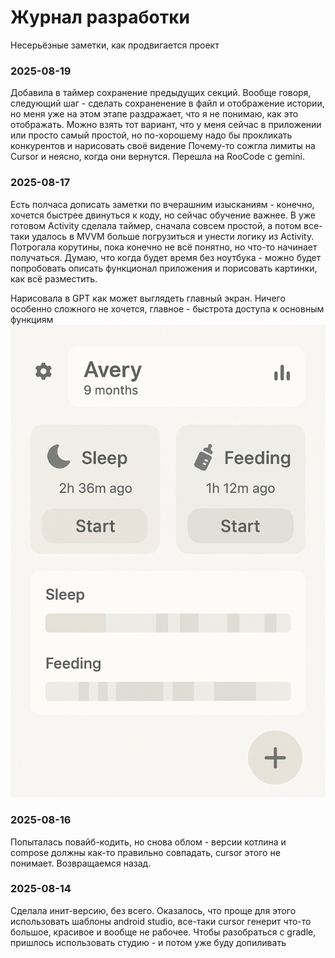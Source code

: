# Журнал разработки
Несерьёзные заметки, как продвигается проект

### 2025-08-19
Добавила в таймер сохранение предыдущих секций. Вообще говоря, следующий шаг - сделать сохраненение в файл и отображение истории, но меня уже на этом этапе раздражает, что я не понимаю, как это отображать. Можно взять тот вариант, что у меня сейчас в приложении или просто самый простой, но по-хорошему надо бы прокликать конкурентов и нарисовать своё видение
Почему-то сожгла лимиты на Cursor и неясно, когда они вернутся. Перешла на RooCode с gemini.

### 2025-08-17
Есть полчаса дописать заметки по вчерашним изысканиям - конечно, хочется быстрее двинуться к коду, но сейчас обучение важнее.
В уже готовом Activity сделала таймер, сначала совсем простой, а потом все-таки удалось в MVVM больше погрузиться и унести логику из Activity. Потрогала корутины, пока конечно не всё понятно, но что-то начинает получаться. Думаю, что когда будет время без ноутбука - можно будет попробовать описать функционал приложения и порисовать картинки, как всё разместить.

Нарисовала в GPT как может выглядеть главный экран. Ничего особенно сложного не хочется, главное - быстрота доступа к основным функциям
![main_screen_gpt.png](img/main_screen_gpt.png)


### 2025-08-16
Попыталась повайб-кодить, но снова облом - версии котлина и compose должны как-то правильно совпадать, cursor этого не понимает. Возвращаемся назад.
### 2025-08-14
Сделала инит-версию, без всего. Оказалось, что проще для этого использовать шаблоны android studio, все-таки cursor генерит что-то большое, красивое и вообще не рабочее. Чтобы разобраться с gradle, пришлось использовать студию - и потом уже буду допиливать